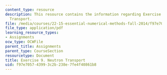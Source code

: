 ```yaml
---
content_type: resource
description: This resource contains the information regarding Exercise 9. Neutron
  Transport.
file: /media/courses/22-15-essential-numerical-methods-fall-2014/f97e705743993c2b238e7fe4f40861b8_MIT22_15F14_ex09.pdf
file_type: application/pdf
learning_resource_types:
- Assignments
ocw_type: OCWFile
parent_title: Assignments
parent_type: CourseSection
resourcetype: Document
title: Exercise 9. Neutron Transport
uid: f97e7057-4399-3c2b-238e-7fe4f40861b8
---
```

